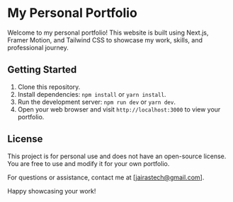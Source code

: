 # My Personal Portfolio

Welcome to my personal portfolio! This website is built using Next.js, Framer Motion, and Tailwind CSS to showcase my work, skills, and professional journey.

## Getting Started

1. Clone this repository.
2. Install dependencies: `npm install` or `yarn install`.
3. Run the development server: `npm run dev` or `yarn dev`.
4. Open your web browser and visit `http://localhost:3000` to view your portfolio.

## License

This project is for personal use and does not have an open-source license. You are free to use and modify it for your own portfolio.

For questions or assistance, contact me at [jairastech@gmail.com].

Happy showcasing your work!
